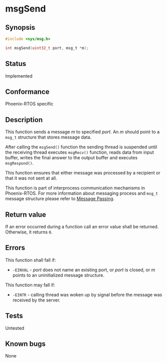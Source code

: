 # msgSend

## Synopsis

```c
#include <sys/msg.h>

int msgSend(uint32_t port, msg_t *m);
```

## Status

Implemented

## Conformance

Phoenix-RTOS specific

## Description

This function sends a message _m_ to specified _port_. An _m_ should point to a `msg_t` structure that stores
message data.

After calling the `msgSend()` function the sending thread is suspended until the receiving thread executes `msgRecv()`
function, reads data from input buffer, writes the final answer to the output buffer and executes `msgRespond()`.

This function ensures that either message was processed by a recipient or that it was not sent at all.

This function is part of interprocess communication mechanisms in Phoenix-RTOS. For more information about messaging
process and `msg_t` message structure please refer to [Message Passing](../../../../kernel/proc/msg.md).

## Return value

If an error occurred during a function call an error value shall be returned. Otherwise, it returns `0`.

## Errors

This function shall fall if:

* `-EINVAL` - _port_ does not name an existing port, or _port_ is closed, or _m_ points to an uninitialized message
 structure.

This function may fall if:

* `-EINTR` - calling thread was woken up by signal before the message was received by the server.

## Tests

Untested

## Known bugs

None
